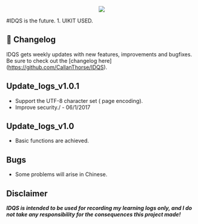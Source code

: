 <p align="center"><img src="http://blogpictures.oss-cn-shanghai.aliyuncs.com/github/logo.png" /></p>
#IDQS is the future.
1. UIKIT USED.

## :scroll: Changelog
IDQS gets weekly updates with new features, improvements and bugfixes.
Be sure to check out the [changelog here] (https://github.com/CallanThorse/IDQS).

## Update_logs_v1.0.1
* Support the UTF-8 character set ( page encoding).
* Improve security./ - 06/1/2017

## Update_logs_v1.0
* Basic functions are achieved.

## Bugs
* Some problems will arise in Chinese.

## Disclaimer
***IDQS is intended to be used for recording my learning logs only, and I do not take any responsibility for the consequences this project made!***
